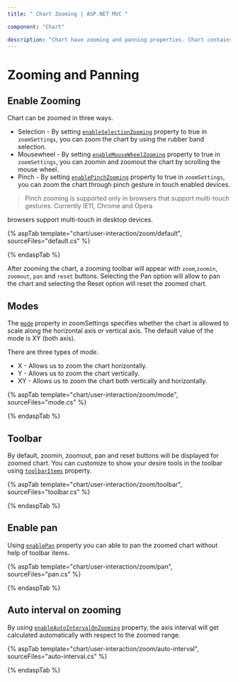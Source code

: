 ```yaml
---
title: " Chart Zooming | ASP.NET MVC "

component: "Chart"

description: "Chart have zooming and panning properties. Chart contains different  zoom modes, zoom toolbar items, scrollbar and auto interval zooming. "
---
```


# Zooming  and Panning

## Enable Zooming

Chart can be zoomed in three ways.

* Selection - By setting [`enableSelectionZooming`](https://help.syncfusion.com/cr/aspnetcore-js2/Syncfusion.EJ2.Charts.ChartZoomSettings.html) property to true
  in `zoomSettings`, you can zoom the chart by using the rubber band selection.
* Mousewheel - By setting [`enableMouseWheelZooming`](https://help.syncfusion.com/cr/aspnetcore-js2/Syncfusion.EJ2.Charts.ChartZoomSettings.html) property to true
  in `zoomSettings`, you can zoomin and zoomout the chart by scrolling the mouse wheel.
* Pinch - By setting  [`enablePinchZooming`](https://help.syncfusion.com/cr/aspnetcore-js2/Syncfusion.EJ2.Charts.ChartZoomSettings.html) property to true in `zoomSettings`,
  you can zoom the chart through pinch gesture in touch enabled devices.

 >Pinch zooming is supported only in browsers that support multi-touch gestures. Currently IE11, Chrome and Opera

 browsers support multi-touch in desktop devices.

{% aspTab template="chart/user-interaction/zoom/default", sourceFiles="default.cs" %}

{% endaspTab %}

After zooming the chart, a zooming toolbar will appear with `zoom`,`zoomin`, `zoomout`, `pan` and `reset` buttons.
Selecting the Pan option will allow to pan the chart and selecting the Reset option will reset the zoomed chart.

## Modes

The [`mode`](https://help.syncfusion.com/cr/aspnetcore-js2/Syncfusion.EJ2.Charts.ZoomMode.html) property in zoomSettings specifies whether the chart is
allowed to scale along the horizontal axis or vertical axis. The default value of the mode is XY (both axis).

There are three types of mode.

* X - Allows us to zoom the chart horizontally.
* Y - Allows us to zoom the chart vertically.
* XY - Allows us to zoom the chart both vertically and horizontally.

{% aspTab template="chart/user-interaction/zoom/mode", sourceFiles="mode.cs" %}

{% endaspTab %}

## Toolbar

By default, zoomin, zoomout, pan and reset buttons will be displayed for zoomed chart. You can customize
to show your desire tools in the toolbar using [`toolbarItems`](https://help.syncfusion.com/cr/aspnetcore-js2/Syncfusion.EJ2.Charts.ChartZoomSettings.html)
property.

{% aspTab template="chart/user-interaction/zoom/toolbar", sourceFiles="toolbar.cs" %}

{% endaspTab %}

## Enable pan

Using [`enablePan`](https://help.syncfusion.com/cr/aspnetcore-js2/Syncfusion.EJ2.Charts.ChartZoomSettings.html)
property you can able to pan the zoomed chart without help of toolbar items.

{% aspTab template="chart/user-interaction/zoom/pan", sourceFiles="pan.cs" %}

{% endaspTab %}

## Auto interval on zooming

By using [`enableAutoIntervalOnZooming`](https://help.syncfusion.com/cr/aspnetcore-js2/Syncfusion.EJ2.Charts.ChartAxis.html) property,
the axis interval will get calculated automatically with respect to the zoomed range.

{% aspTab template="chart/user-interaction/zoom/auto-interval", sourceFiles="auto-interval.cs" %}

{% endaspTab %}